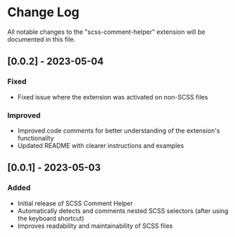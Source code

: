 # Change Log

All notable changes to the "scss-comment-helper" extension will be documented in this file.

## [0.0.2] - 2023-05-04
### Fixed
- Fixed issue where the extension was activated on non-SCSS files

### Improved
- Improved code comments for better understanding of the extension's functionality
- Updated README with clearer instructions and examples

## [0.0.1] - 2023-05-03
### Added
- Initial release of SCSS Comment Helper
- Automatically detects and comments nested SCSS selectors (after using the keyboard shortcut)
- Improves readability and maintainability of SCSS files
